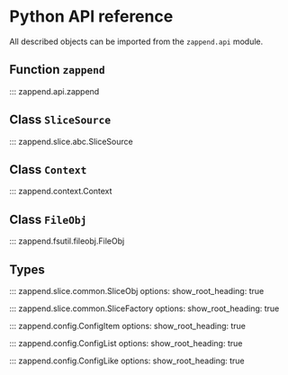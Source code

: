 # Python API reference

All described objects can be imported from the `zappend.api` module.

## Function `zappend`

::: zappend.api.zappend

## Class `SliceSource`

::: zappend.slice.abc.SliceSource

## Class `Context`

::: zappend.context.Context

## Class `FileObj`

::: zappend.fsutil.fileobj.FileObj

## Types

::: zappend.slice.common.SliceObj
    options:
        show_root_heading: true

::: zappend.slice.common.SliceFactory
    options:
        show_root_heading: true


::: zappend.config.ConfigItem
    options:
        show_root_heading: true

::: zappend.config.ConfigList
    options:
        show_root_heading: true

::: zappend.config.ConfigLike
    options:
        show_root_heading: true
